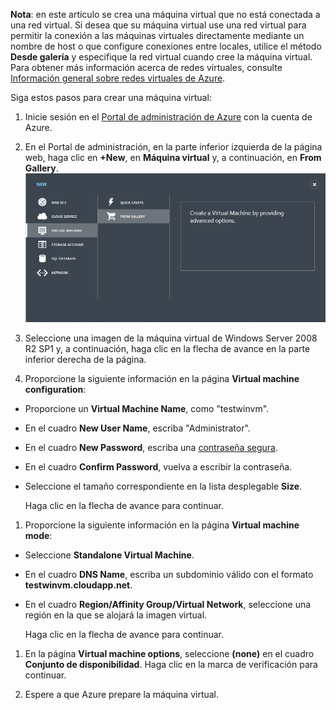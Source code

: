 <properties writer="kathydav" editor="tysonn" manager="jeffreyg" />

**Nota**: en este artículo se crea una máquina virtual que no está conectada a una red virtual. Si desea que su máquina virtual use una red virtual para permitir la conexión a las máquinas virtuales directamente mediante un nombre de host o que configure conexiones entre locales, utilice el método **Desde galería** y especifique la red virtual cuando cree la máquina virtual. Para obtener más información acerca de redes virtuales, consulte [Información general sobre redes virtuales de Azure][1].

Siga estos pasos para crear una máquina virtual:

1.  Inicie sesión en el [Portal de administración de Azure][2] con la cuenta de Azure.

2.  En el Portal de administración, en la parte inferior izquierda de la página web, haga clic en **+New**, en **Máquina virtual** y, a continuación, en **From Gallery**. 
![Crear una m&aacute;quina virtual](./media/create-and-configure-windows-server-2008-vm-in-portal/CreateWinVM.png)

3.  Seleccione una imagen de la máquina virtual de Windows Server 2008 R2 SP1 y, a continuación, haga clic en la flecha de avance en la parte inferior derecha de la página.

4.  Proporcione la siguiente información en la página **Virtual machine configuration**:

* Proporcione un **Virtual Machine Name**, como "testwinvm".
* En el cuadro **New User Name**, escriba "Administrator".
* En el cuadro **New Password**, escriba una [contraseña segura][3].
* En el cuadro **Confirm Password**, vuelva a escribir la contraseña.
* Seleccione el tamaño correspondiente en la lista desplegable **Size**.
  
  Haga clic en la flecha de avance para continuar.

1.  Proporcione la siguiente información en la página **Virtual machine mode**:

* Seleccione **Standalone Virtual Machine**.
* En el cuadro **DNS Name**, escriba un subdominio válido con el formato
  **testwinvm.cloudapp.net**.
* En el cuadro **Region/Affinity Group/Virtual Network**, seleccione una región en la que se alojará la imagen virtual.
  
  Haga clic en la flecha de avance para continuar.

1.  En la página **Virtual machine options**, seleccione **(none)** en el cuadro **Conjunto de disponibilidad**. Haga clic en la marca de verificación para continuar.

2.  Espere a que Azure prepare la máquina virtual.



[1]: http://go.microsoft.com/fwlink/p/?LinkID=294063
[2]: http://manage.windowsazure.com
[3]: http://msdn.microsoft.com/en-us/library/ms161962.aspx